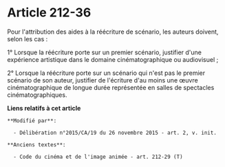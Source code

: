 # Article 212-36

Pour l'attribution des aides à la réécriture de scénario, les auteurs doivent, selon les cas : 

1° Lorsque la réécriture porte sur un premier scénario, justifier d'une expérience artistique dans le domaine
cinématographique ou audiovisuel ; 

2° Lorsque la réécriture porte sur un scénario qui n'est pas le premier scénario de son auteur, justifier de l'écriture d'au
moins une œuvre cinématographique de longue durée représentée en salles de spectacles cinématographiques.

**Liens relatifs à cet article**

	**Modifié par**:

	  - Délibération n°2015/CA/19 du 26 novembre 2015 - art. 2, v. init.

	**Anciens textes**:

	  - Code du cinéma et de l'image animée - art. 212-29 (T)
